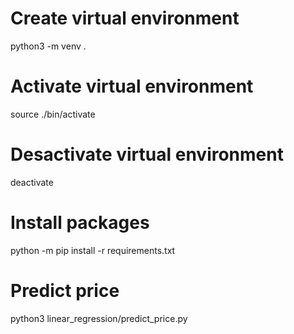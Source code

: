 # Create virtual environment
python3 -m venv .

# Activate virtual environment
source ./bin/activate

# Desactivate virtual environment
deactivate

# Install packages
python -m pip install -r requirements.txt

# Predict price
python3 linear_regression/predict_price.py

